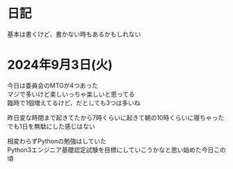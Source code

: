 # 日記
基本は書くけど、書かない時もあるかもしれない

# 2024年9月3日(火)
今日は委員会のMTGが4つあった  
マジで多いけど楽しいっちゃ楽しいと思ってる  
臨時で1個増えてるけど、だとしても3つは多いね  

昨日変な時間まで起きてたから7時くらいに起きて朝の10時くらいに寝ちゃった  
でも1日を無駄にした感じはない  

相変わらずPythonの勉強はしていた  
Python3エンジニア基礎認定試験を目標にしていこうかなと思い始めた今日この頃
